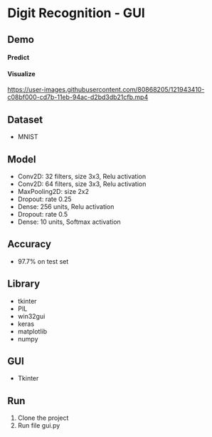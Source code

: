 # Digit Recognition - GUI

## Demo
#### Predict

#### Visualize
https://user-images.githubusercontent.com/80868205/121943410-c08bf000-cd7b-11eb-94ac-d2bd3db21cfb.mp4

## Dataset
* MNIST

## Model
* Conv2D: 32 filters, size 3x3, Relu activation
* Conv2D: 64 filters, size 3x3, Relu activation
* MaxPooling2D: size 2x2
* Dropout: rate 0.25
* Dense: 256 units, Relu activation
* Dropout: rate 0.5
* Dense: 10 units, Softmax activation

## Accuracy
* 97.7% on test set

## Library
* tkinter
* PIL
* win32gui
* keras
* matplotlib
* numpy

## GUI
* Tkinter

## Run
1. Clone the project
2. Run file gui.py

